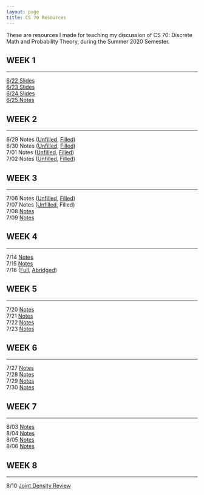 ```yaml
---
layout: page
title: CS 70 Resources
---
```


These are resources I made for teaching my discussion of CS 70: Discrete Math and Probability Theory, during the Summer 2020 Semester.


## WEEK 1
---
[6/22 Slides](./cs70/discussion_1a_unpaused.pdf)  
[6/23 Slides](./cs70/discussion_1b_unpaused.pdf)  
[6/24 Slides](./cs70/discussion_1c_unpaused.pdf)  
[6/25 Notes](./cs70/notes_6_25.pdf)  
  

## WEEK 2
---
6/29 Notes ([Unfilled](./cs70/notes_6_29_unfilled.pdf), [Filled](./cs70/notes_6_29_filled.pdf))  
6/30 Notes ([Unfilled](./cs70/notes_6_30_unfilled.pdf), [Filled](./cs70/notes_6_30_filled.pdf))  
7/01 Notes ([Unfilled](./cs70/notes_7_1_unfilled.pdf), [Filled](./cs70/notes_7_1_filled.pdf))  
7/02 Notes ([Unfilled](./cs70/notes_7_2_unfilled.pdf), [Filled](./cs70/notes_7_2_filled.pdf))  
  

## WEEK 3
---
7/06 Notes ([Unfilled](./cs70/notes_7_6_unfilled.pdf), [Filled](./cs70/notes_7_6_filled.pdf))  
7/07 Notes ([Unfilled](./cs70/notes_7_7_unfilled.pdf), Filled)  
7/08 [Notes](./cs70/7-8.pdf)  
7/09 [Notes](./cs70/7-9.pdf)  


## WEEK 4
---
7/14 [Notes](./cs70/7-14.pdf)  
7/15 [Notes](./cs70/7-15.pdf)  
7/16 ([Full](./cs70/7-16-full.pdf), [Abridged](./cs70/7-16-abridged))  


## WEEK 5
---
7/20 [Notes](./cs70/7-20.pdf)  
7/21 [Notes](./cs70/7-21.pdf)  
7/22 [Notes](./cs70/7-22_unfilled.pdf)  
7/23 [Notes](./cs70/7-23.pdf)  


## WEEK 6
---
7/27 [Notes](./cs70/6A.pdf)  
7/28 [Notes](./cs70/6B.pdf)  
7/29 [Notes](./cs70/6C.pdf)  
7/30 [Notes](./cs70/6D.pdf)  


## WEEK 7  
---
8/03 [Notes](./cs70/7A.pdf)  
8/04 [Notes](./cs70/7B.pdf)  
8/05 [Notes](./cs70/7C.pdf)  
8/06 [Notes](./cs70/7D.pdf)  


## WEEK 8
---
8/10 [Joint Density Review](./cs70/joint_density_review.pdf)  
